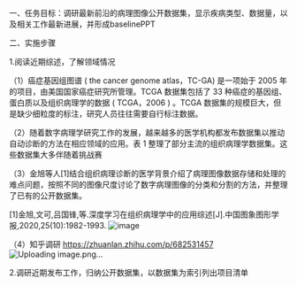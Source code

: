 一、任务目标：调研最新前沿的病理图像公开数据集，显示疾病类型、数据量，以及相关工作最新进展，并形成baselinePPT

二、实施步骤

1.阅读近期综述，了解领域情况

（1）癌症基因组图谱 ( the cancer genome atlas，TC-GA) 是一项始于 2005 年的项目，由美国国家癌症研究所管理。TCGA 数据集包括了 33 种癌症的基因组、蛋白质以及组织病理学的数据 ( TCGA，2006 ) 。TCGA 数据集的规模巨大，但是缺少细粒度的标注，研究人员往往需要自行标注数据。

（2）随着数字病理学研究工作的发展，越来越多的医学机构都发布数据集以推动自动诊断的方法在相应领域的应用。表 1 整理了部分主流的组织病理学数据集。这些数据集大多伴随着挑战赛

（3）金旭等人[1]结合组织病理诊断的医学背景介绍了病理图像数据存储和处理的难点问题，按照不同的图像尺度讨论了数字病理图像的分类和分割的方法，并整理了已有的公开数据集。

[1]金旭,文可,吕国锋,等.深度学习在组织病理学中的应用综述[J].中国图象图形学报,2020,25(10):1982-1993.
![image](https://github.com/flavor7/bio_image-baseline/assets/150929319/6d1bca2a-41e0-4e8e-95b5-746b29db1618)

（4）知乎调研
https://zhuanlan.zhihu.com/p/682531457
![Uploading image.png…]()


2.调研近期发布工作，归纳公开数据集，以数据集为索引列出项目清单
